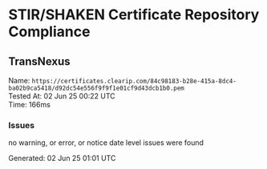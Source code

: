 # STIR/SHAKEN Certificate Repository Compliance

## TransNexus

Name: `https://certificates.clearip.com/84c98183-b28e-415a-8dc4-ba02b9ca5418/d92dc54e556f9f9f1e01cf9d43dcb1b0.pem`\
Tested At: 02 Jun 25 00:22 UTC\
Time: 166ms

### Issues

no warning, or error, or notice date level issues were found

Generated: 02 Jun 25 01:01 UTC